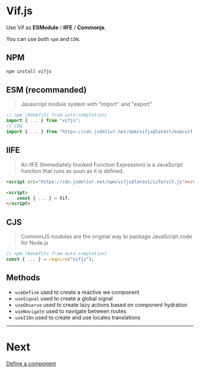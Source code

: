 # Vif.js

Use Vif as **ESModule** / **IIFE** / **Commonjs**.

You can use both `npm` and `CDN`.

## NPM

```bash
npm install vifjs
```

## ESM (recommanded)

> Javascript module system with "import" and "export"

```js
// npm (benefits from auto-completion)
import { ... } from "vifjs";
// CDN
import { ... } from "https://cdn.jsdelivr.net/npm/vifjs@latest/esm/vif.js";
```

## IIFE

> An IIFE (Immediately Invoked Function Expression) is a JavaScript function that runs as soon as it is defined.

```html
<script src="https://cdn.jsdelivr.net/npm/vifjs@latest/iife/vif.js"></script>

<script>
    const { ... } = Vif;
</script>
```

## CJS

> CommonJS modules are the original way to package JavaScript code for Node.js

```js
// npm (benefits from auto-completion)
const { ... } = require("vifjs");
```

## Methods

-   `useDefine` used to create a reactive we component
-   `useSignal` used to create a global signal
-   `useObserve` used to create lazy actions based on component hydration
-   `useNavigate` used to navigate between routes
-   `useI18n` used to create and use locales translations

---

# Next

[Define a component](./methods/define.md)
